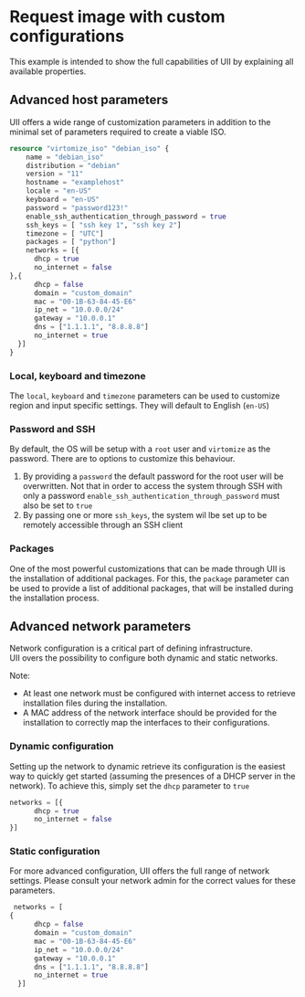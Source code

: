 # Request image with custom configurations
This example is intended to show the full capabilities of UII by explaining all available properties.

## Advanced host parameters

UII offers a wide range of customization parameters in addition to the minimal set of parameters required to create a viable ISO.

```terraform
resource "virtomize_iso" "debian_iso" {
    name = "debian_iso"
    distribution = "debian"
    version = "11"
    hostname = "examplehost"
    locale = "en-US"
    keyboard = "en-US"
    password = "password123!"
    enable_ssh_authentication_through_password = true
    ssh_keys = [ "ssh key 1", "ssh key 2"]
    timezone = [ "UTC"]
    packages = [ "python"]
    networks = [{
      dhcp = true
      no_internet = false
},{
      dhcp = false
      domain = "custom_domain"
      mac = "00-1B-63-84-45-E6"
      ip_net = "10.0.0.0/24"
      gateway = "10.0.0.1"
      dns = ["1.1.1.1", "8.8.8.8"]
      no_internet = true
  }]
}
```

### Local, keyboard and timezone
The `local`, `keyboard` and `timezone` parameters can be used to customize region and input specific settings.
They will default to English (`en-US`)

### Password and SSH
By default, the OS will be setup with a `root` user and `virtomize` as the password.
There are to options to customize this behaviour.
1. By providing a `password` the default password for the root user will be overwritten. 
    Not that in order to access the system through SSH with only a password `enable_ssh_authentication_through_password` must also be set to `true` 
2. By passing one or more `ssh_keys`, the system wil lbe set up to be remotely accessible through an SSH client

### Packages
One of the most powerful customizations that can be made through UII is the installation of additional packages.
For this, the `package` parameter can be used to provide a list of additional packages, that will be installed during the installation process.


## Advanced network parameters

Network configuration is a critical part of defining infrastructure.  
UII overs the possibility to configure both dynamic and static networks.

Note:
- At least one network must be configured with internet access to retrieve installation files during the installation.
- A MAC address of the network interface should be provided for the installation to correctly map the interfaces to their configurations.

### Dynamic configuration
Setting up the network to dynamic retrieve its configuration is the easiest way to quickly get started (assuming the presences of a DHCP server in the network).
To achieve this, simply set the `dhcp` parameter to `true`

```terraform
networks = [{
      dhcp = true
      no_internet = false
}]

```

### Static configuration

For more advanced configuration, UII offers the full range of network settings. 
Please consult your network admin for the correct values for these parameters.

```terraform
 networks = [
{
      dhcp = false
      domain = "custom_domain"
      mac = "00-1B-63-84-45-E6"
      ip_net = "10.0.0.0/24"
      gateway = "10.0.0.1"
      dns = ["1.1.1.1", "8.8.8.8"]
      no_internet = true
  }]
```